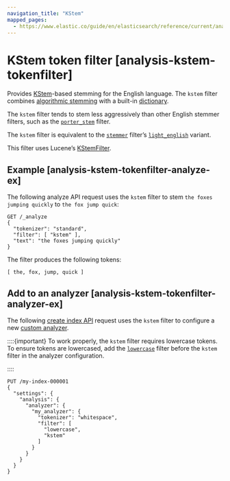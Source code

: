 ```yaml
---
navigation_title: "KStem"
mapped_pages:
  - https://www.elastic.co/guide/en/elasticsearch/reference/current/analysis-kstem-tokenfilter.html
---
```


# KStem token filter [analysis-kstem-tokenfilter]


Provides [KStem](https://ciir.cs.umass.edu/pubfiles/ir-35.pdf)-based stemming for the English language. The `kstem` filter combines [algorithmic stemming](docs-content://manage-data/data-store/text-analysis/stemming.md#algorithmic-stemmers) with a built-in [dictionary](docs-content://manage-data/data-store/text-analysis/stemming.md#dictionary-stemmers).

The `kstem` filter tends to stem less aggressively than other English stemmer filters, such as the [`porter_stem`](/reference/data-analysis/text-analysis/analysis-porterstem-tokenfilter.md) filter.

The `kstem` filter is equivalent to the [`stemmer`](/reference/data-analysis/text-analysis/analysis-stemmer-tokenfilter.md) filter’s [`light_english`](/reference/data-analysis/text-analysis/analysis-stemmer-tokenfilter.md#analysis-stemmer-tokenfilter-language-parm) variant.

This filter uses Lucene’s [KStemFilter](https://lucene.apache.org/core/10_0_0/analysis/common/org/apache/lucene/analysis/en/KStemFilter.md).

## Example [analysis-kstem-tokenfilter-analyze-ex]

The following analyze API request uses the `kstem` filter to stem `the foxes jumping quickly` to `the fox jump quick`:

```console
GET /_analyze
{
  "tokenizer": "standard",
  "filter": [ "kstem" ],
  "text": "the foxes jumping quickly"
}
```

The filter produces the following tokens:

```text
[ the, fox, jump, quick ]
```


## Add to an analyzer [analysis-kstem-tokenfilter-analyzer-ex]

The following [create index API](https://www.elastic.co/docs/api/doc/elasticsearch/operation/operation-indices-create) request uses the `kstem` filter to configure a new [custom analyzer](docs-content://manage-data/data-store/text-analysis/create-custom-analyzer.md).

::::{important}
To work properly, the `kstem` filter requires lowercase tokens. To ensure tokens are lowercased, add the [`lowercase`](/reference/data-analysis/text-analysis/analysis-lowercase-tokenfilter.md) filter before the `kstem` filter in the analyzer configuration.

::::


```console
PUT /my-index-000001
{
  "settings": {
    "analysis": {
      "analyzer": {
        "my_analyzer": {
          "tokenizer": "whitespace",
          "filter": [
            "lowercase",
            "kstem"
          ]
        }
      }
    }
  }
}
```


